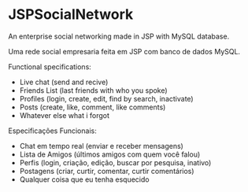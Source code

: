 # JSPSocialNetwork
An enterprise social networking made in JSP with MySQL database.

Uma rede social empresaria feita em JSP com banco de dados MySQL.

Functional specifications:
  - Live chat (send and recive)
  - Friends List (last friends with who you spoke)
  - Profiles (login, create, edit, find by search, inactivate)
  - Posts (create, like, comment, like comments)
  - Whatever else what i forgot
  
Especificações Funcionais:
  - Chat em tempo real (enviar e receber mensagens)
  - Lista de Amigos (últimos amigos com quem você falou)
  - Perfis (login, criação, edição, buscar por pesquisa, inativo)
  - Postagens (criar, curtir, comentar, curtir comentários)
  - Qualquer coisa que eu tenha esquecido
